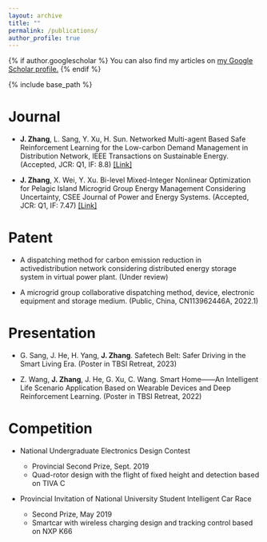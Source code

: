 ```yaml
---
layout: archive
title: ""
permalink: /publications/
author_profile: true
---
```


{% if author.googlescholar %}
  You can also find my articles on <u><a href="{{author.googlescholar}}">my Google Scholar profile</a>.</u>
{% endif %}

{% include base_path %}

<!-- {% for post in site.publications reversed %}
  {% include archive-single.html %}
{% endfor %} -->

Journal
======
* **J. Zhang**, L. Sang, Y. Xu, H. Sun. Networked Multi-agent Based Safe Reinforcement Learning for the Low-carbon Demand Management in Distribution Network, IEEE Transactions on Sustainable Energy. (Accepted, JCR: Q1, IF: 8.8) [[Link]](https://arxiv.org/abs/2311.15594)

* **J. Zhang**, X. Wei, Y. Xu. Bi-level Mixed-Integer Nonlinear Optimization for Pelagic Island Microgrid Group Energy Management Considering Uncertainty, CSEE Journal of Power and Energy Systems. (Accepted, JCR: Q1, IF: 7.47) [[Link]](https://arxiv.org/abs/2311.15517)

Patent
======
* A dispatching method for carbon emission reduction in activedistribution network considering distributed energy storage system in virtual power plant. (Under review)

* A microgrid group collaborative dispatching method, device, electronic equipment and storage medium. (Public, China, CN113962446A, 2022.1)

Presentation
======
* G. Sang, J. He, H. Yang, **J. Zhang**. Safetech Belt: Safer Driving in the Smart Living Era. (Poster in TBSI Retreat, 2023)

* Z. Wang, **J. Zhang**, J. He, G. Xu, C. Wang. Smart Home——An Intelligent Life Scenario Application Based on Wearable Devices and Deep Reinforcement Learning. (Poster in TBSI Retreat, 2022)

Competition
======
* National Undergraduate Electronics Design Contest
  * Provincial Second Prize, Sept. 2019
  * Quad-rotor design with the flight of fixed height and detection based on TIVA C

* Provincial Invitation of National University Student Intelligent Car Race
  * Second Prize, May 2019
  * Smartcar with wireless charging design and tracking control based on NXP K66